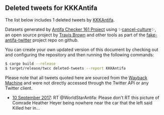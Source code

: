 ## Deleted tweets for KKKAntifa

The list below includes 1 deleted tweets by
[KKKAntifa](https://twitter.com/KKKAntifa).



Datasets generated by [Antifa Checker 161 Project](https://twitter.com/antifacheck161) using ✨[cancel-culture](https://github.com/travisbrown/cancel-culture)✨, an open source project by 
[Travis Brown](https://twitter.com/travisbrown) and other tools as part of the 
[fake-antifa-twitter](https://github.com/antifacheck161/fake-antifa-twitter) project repo on github.

You can create your own updated version of this document by checking out and configuring the
repository and then running the following commands:

```bash
$ cargo build --release
$ target/release/twcc deleted-tweets --report KKKAntifa
```

Please note that all tweets quoted here are sourced from the
[Wayback Machine](https://web.archive.org) and were not directly accessed through the Twitter API or
any Twitter client.

* [10 September 2017](https://web.archive.org/web/20170910223735/https://twitter.com/KKKAntifa/status/907010191165706240): RT @WorldStarAntifa: Please don't RT this picture of Comrade Heather Heyer being nowhere near the car that the left said Killed her in…  <!--907010191165706240-->
